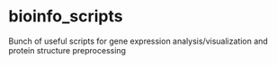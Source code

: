 # bioinfo_scripts

Bunch of useful scripts for gene expression analysis/visualization and protein
structure preprocessing


